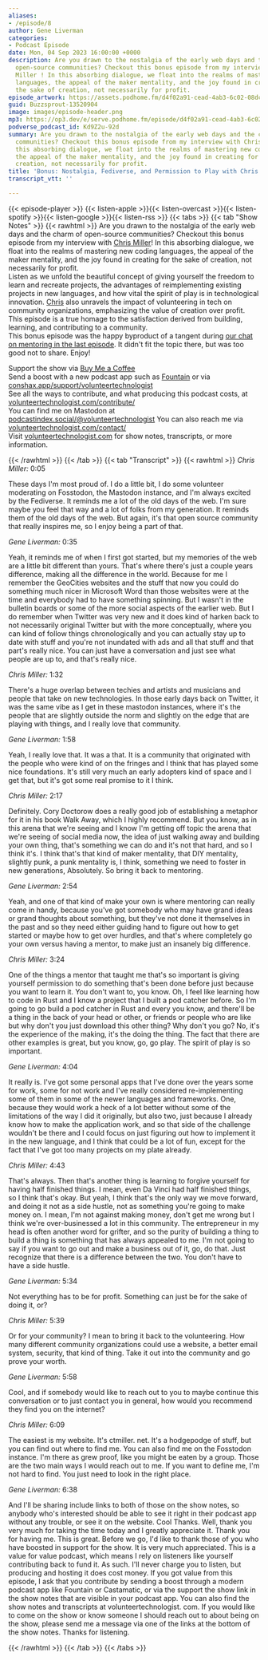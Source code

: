 ```yaml
---
aliases:
- /episode/8
author: Gene Liverman
categories:
- Podcast Episode
date: Mon, 04 Sep 2023 16:00:00 +0000
description: Are you drawn to the nostalgia of the early web days and the charm of
  open-source communities? Checkout this bonus episode from my interview with Chris
  Miller ! In this absorbing dialogue, we float into the realms of mastering new coding
  languages, the appeal of the maker mentality, and the joy found in creating for
  the sake of creation, not necessarily for profit.
episode_artwork: https://assets.podhome.fm/d4f02a91-cead-4ab3-6c02-08dc1c0c24e3/6384160951116759215819ad.jpg
guid: Buzzsprout-13520904
image: images/episode-header.png
mp3: https://op3.dev/e/serve.podhome.fm/episode/d4f02a91-cead-4ab3-6c02-08dc1c0c24e3/638416095124301974aa96f070-b41d-45be-8d17-d79cde5c468ev1.mp3
podverse_podcast_id: Kd9Z2u-92d
summary: Are you drawn to the nostalgia of the early web days and the charm of open-source
  communities? Checkout this bonus episode from my interview with Chris Miller ! In
  this absorbing dialogue, we float into the realms of mastering new coding languages,
  the appeal of the maker mentality, and the joy found in creating for the sake of
  creation, not necessarily for profit.
title: 'Bonus: Nostalgia, Fediverse, and Permission to Play with Chris Miller'
transcript_vtt: ''

---
```

{{< episode-player >}}
{{< listen-apple >}}{{< listen-overcast >}}{{< listen-spotify >}}{{< listen-google >}}{{< listen-rss >}}
{{< tabs >}}
{{< tab "Show Notes" >}}
{{< rawhtml >}}
Are you drawn to the nostalgia of the early web days and the charm of open-source communities? Checkout this bonus episode from my interview with <a href="https://ctmiller.net/" target="_blank">Chris Miller</a>! In this absorbing dialogue, we float into the realms of mastering new coding languages, the appeal of the maker mentality, and the joy found in creating for the sake of creation, not necessarily for profit.<br />Listen as we unfold the beautiful concept of giving yourself the freedom to learn and recreate projects, the advantages of reimplementing existing projects in new languages, and how vital the spirit of play is in technological innovation. <a href="https://ctmiller.net/" target="_blank">Chris</a> also unravels the impact of volunteering in tech on community organizations, emphasizing the value of creation over profit. This episode is a true homage to the satisfaction derived from building, learning, and contributing to a community.<br />This bonus episode was the happy byproduct of a tangent during <a href="https://www.volunteertechnologist.com/episode/7" target="_blank">our chat on mentoring in the last episode</a>. It didn't fit the topic there, but was too good not to share. Enjoy!<br /> <p>Support the show via <a href="https://www.buymeacoffee.com/genebean" target="_blank">Buy Me a Coffee</a><br />Send a boost with a new podcast app such as <a href="https://fountain.fm/genebean?code=5cb3b5f06a" target="_blank">Fountain</a> or via <a href="https://conshax.app/support/volunteertechnologist" target="_blank">conshax.app/support/volunteertechnologist</a><br />See all the ways to contribute, and what producing this podcast costs, at <a href="https://www.volunteertechnologist.com/contribute/" target="_blank">volunteertechnologist.com/contribute/</a><br />You can find me on Mastodon at <a href="https://podcastindex.social/@volunteertechnologist" target="_blank">podcastindex.social/@volunteertechnologist</a> You can also reach me via <a href="https://www.volunteertechnologist.com/contact/" target="_blank">volunteertechnologist.com/contact/</a><br />Visit <a href="https://www.volunteertechnologist.com/" target="_blank">volunteertechnologist.com</a> for show notes, transcripts, or more information.</p>
{{< /rawhtml >}}
{{< /tab >}}
{{< tab "Transcript" >}}
{{< rawhtml >}}
  <cite>Chris Miller:</cite>
  <time>0:05</time>
  <p>These days I&#39;m most proud of. I do a little bit, I do some volunteer moderating on Fosstodon, the Mastodon instance, and I&#39;m always excited by the Fediverse. It reminds me a lot of the old days of the web. I&#39;m sure maybe you feel that way and a lot of folks from my generation. It reminds them of the old days of the web. But again, it&#39;s that open source community that really inspires me, so I enjoy being a part of that. </p>
  <cite>Gene Liverman:</cite>
  <time>0:35</time>
  <p>Yeah, it reminds me of when I first got started, but my memories of the web are a little bit different than yours. That&#39;s where there&#39;s just a couple years difference, making all the difference in the world. Because for me I remember the GeoCities websites and the stuff that now you could do something much nicer in Microsoft Word than those websites were at the time and everybody had to have something spinning. But I wasn&#39;t in the bulletin boards or some of the more social aspects of the earlier web. But I do remember when Twitter was very new and it does kind of harken back to not necessarily original Twitter but with the more conceptually, where you can kind of follow things chronologically and you can actually stay up to date with stuff and you&#39;re not inundated with ads and all that stuff and that part&#39;s really nice. You can just have a conversation and just see what people are up to, and that&#39;s really nice. </p>
  <cite>Chris Miller:</cite>
  <time>1:32</time>
  <p>There&#39;s a huge overlap between techies and artists and musicians and people that take on new technologies. In those early days back on Twitter, it was the same vibe as I get in these mastodon instances, where it&#39;s the people that are slightly outside the norm and slightly on the edge that are playing with things, and I really love that community. </p>
  <cite>Gene Liverman:</cite>
  <time>1:58</time>
  <p>Yeah, I really love that. It was a that. It is a community that originated with the people who were kind of on the fringes and I think that has played some nice foundations. It&#39;s still very much an early adopters kind of space and I get that, but it&#39;s got some real promise to it I think. </p>
  <cite>Chris Miller:</cite>
  <time>2:17</time>
  <p>Definitely. Cory Doctorow does a really good job of establishing a metaphor for it in his book Walk Away, which I highly recommend. But you know, as in this arena that we&#39;re seeing and I know I&#39;m getting off topic the arena that we&#39;re seeing of social media now, the idea of just walking away and building your own thing, that&#39;s something we can do and it&#39;s not that hard, and so I think it&#39;s. I think that&#39;s that kind of maker mentality, that DIY mentality, slightly punk, a punk mentality is, I think, something we need to foster in new generations, Absolutely. So bring it back to mentoring. </p>
  <cite>Gene Liverman:</cite>
  <time>2:54</time>
  <p>Yeah, and one of that kind of make your own is where mentoring can really come in handy, because you&#39;ve got somebody who may have grand ideas or grand thoughts about something, but they&#39;ve not done it themselves in the past and so they need either guiding hand to figure out how to get started or maybe how to get over hurdles, and that&#39;s where completely go your own versus having a mentor, to make just an insanely big difference. </p>
  <cite>Chris Miller:</cite>
  <time>3:24</time>
  <p>One of the things a mentor that taught me that&#39;s so important is giving yourself permission to do something that&#39;s been done before just because you want to learn it. You don&#39;t want to, you know. Oh, I feel like learning how to code in Rust and I know a project that I built a pod catcher before. So I&#39;m going to go build a pod catcher in Rust and every you know, and there&#39;ll be a thing in the back of your head or other, or friends or people who are like but why don&#39;t you just download this other thing? Why don&#39;t you go? No, it&#39;s the experience of the making, it&#39;s the doing the thing. The fact that there are other examples is great, but you know, go, go play. The spirit of play is so important. </p>
  <cite>Gene Liverman:</cite>
  <time>4:04</time>
  <p>It really is. I&#39;ve got some personal apps that I&#39;ve done over the years some for work, some for not work and I&#39;ve really considered re-implementing some of them in some of the newer languages and frameworks. One, because they would work a heck of a lot better without some of the limitations of the way I did it originally, but also two, just because I already know how to make the application work, and so that side of the challenge wouldn&#39;t be there and I could focus on just figuring out how to implement it in the new language, and I think that could be a lot of fun, except for the fact that I&#39;ve got too many projects on my plate already. </p>
  <cite>Chris Miller:</cite>
  <time>4:43</time>
  <p>That&#39;s always. Then that&#39;s another thing is learning to forgive yourself for having half finished things. I mean, even Da Vinci had half finished things, so I think that&#39;s okay. But yeah, I think that&#39;s the only way we move forward, and doing it not as a side hustle, not as something you&#39;re going to make money on. I mean, I&#39;m not against making money, don&#39;t get me wrong but I think we&#39;re over-businessed a lot in this community. The entrepreneur in my head is often another word for grifter, and so the purity of building a thing to build a thing is something that has always appealed to me. I&#39;m not going to say if you want to go out and make a business out of it, go, do that. Just recognize that there is a difference between the two. You don&#39;t have to have a side hustle. </p>
  <cite>Gene Liverman:</cite>
  <time>5:34</time>
  <p>Not everything has to be for profit. Something can just be for the sake of doing it, or? </p>
  <cite>Chris Miller:</cite>
  <time>5:39</time>
  <p>Or for your community? I mean to bring it back to the volunteering. How many different community organizations could use a website, a better email system, security, that kind of thing. Take it out into the community and go prove your worth. </p>
  <cite>Gene Liverman:</cite>
  <time>5:58</time>
  <p>Cool, and if somebody would like to reach out to you to maybe continue this conversation or to just contact you in general, how would you recommend they find you on the internet? </p>
  <cite>Chris Miller:</cite>
  <time>6:09</time>
  <p>The easiest is my website. It&#39;s ctmiller. net. It&#39;s a hodgepodge of stuff, but you can find out where to find me. You can also find me on the Fosstodon instance. I&#39;m there as grew proof, like you might be eaten by a group. Those are the two main ways I would reach out to me. If you want to define me, I&#39;m not hard to find. You just need to look in the right place. </p>
  <cite>Gene Liverman:</cite>
  <time>6:38</time>
  <p>And I&#39;ll be sharing include links to both of those on the show notes, so anybody who&#39;s interested should be able to see it right in their podcast app without any trouble, or see it on the website. Cool Thanks. Well, thank you very much for taking the time today and I greatly appreciate it. Thank you for having me. This is great. Before we go, I&#39;d like to thank those of you who have boosted in support for the show. It is very much appreciated. This is a value for value podcast, which means I rely on listeners like yourself contributing back to fund it. As such. I&#39;ll never charge you to listen, but producing and hosting it does cost money. If you got value from this episode, I ask that you contribute by sending a boost through a modern podcast app like Fountain or Castamatic, or via the support the show link in the show notes that are visible in your podcast app. You can also find the show notes and transcripts at volunteertechnologist. com. If you would like to come on the show or know someone I should reach out to about being on the show, please send me a message via one of the links at the bottom of the show notes. Thanks for listening. </p>

{{< /rawhtml >}}
{{< /tab >}}
{{< /tabs >}}
